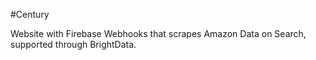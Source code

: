 #Century

Website with Firebase Webhooks that scrapes Amazon Data on Search, supported through BrightData.